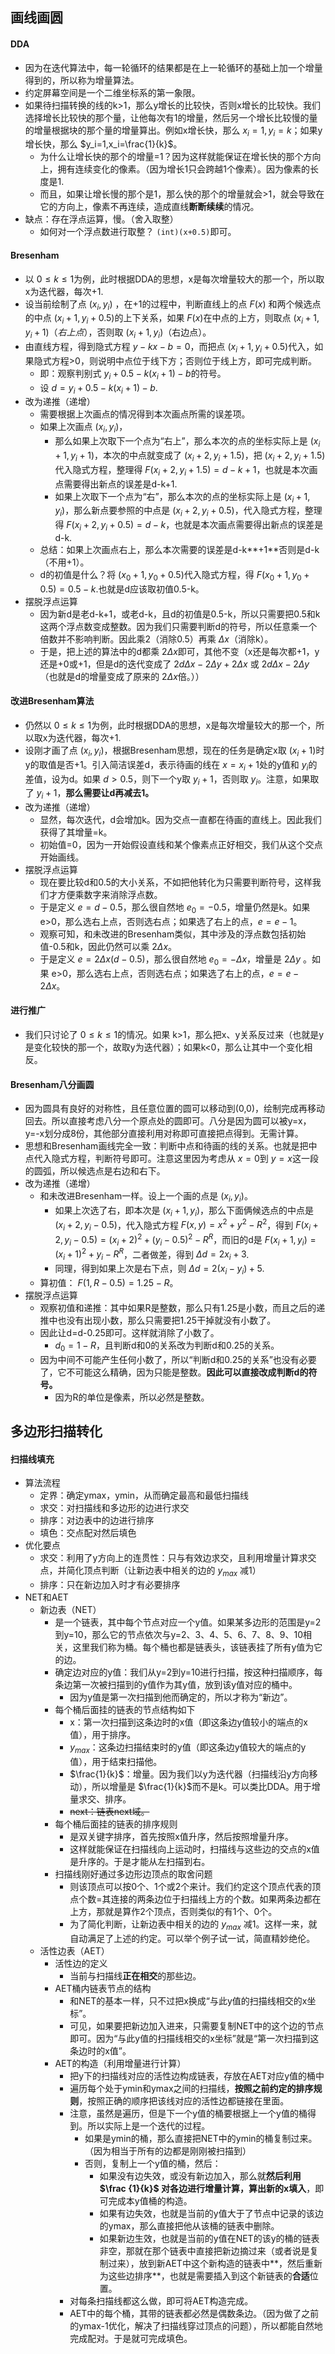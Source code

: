  

## 画线画圆

#### DDA

- 因为在迭代算法中，每一轮循环的结果都是在上一轮循环的基础上加一个增量得到的，所以称为增量算法。
- 约定屏幕空间是一个二维坐标系的第一象限。
- 如果待扫描转换的线的k>1，那么y增长的比较快，否则x增长的比较快。我们选择增长比较快的那个量，让他每次有1的增量，然后另一个增长比较慢的量的增量根据块的那个量的增量算出。例如x增长快，那么 $x_i=1,y_i=k$；如果y增长快，那么 $y_i=1,x_i=\frac{1}{k}$。
  - 为什么让增长快的那个的增量=1？因为这样就能保证在增长快的那个方向上，拥有连续变化的像素。（因为增长1只会跨越1个像素）。因为像素的长度是1.
  - 而且，如果让增长慢的那个是1，那么快的那个的增量就会>1，就会导致在它的方向上，像素不再连续，造成直线**断断续续**的情况。
- 缺点：存在浮点运算，慢。（舍入取整）
  - 如何对一个浮点数进行取整？ `(int)(x+0.5)`即可。

#### Bresenham

- 以 $0\leq k\leq 1$为例，此时根据DDA的思想，x是每次增量较大的那一个，所以取x为迭代器，每次+1.
- 设当前绘制了点 $(x_i,y_i)$ ，在+1的过程中，判断直线上的点 $F(x)$ 和两个候选点的中点 $(x_i+1,y_i+0.5)$的上下关系，如果 $F(x)$在中点的上方，则取点 $(x_i+1,y_i+1)（右上点）$，否则取 $(x_i+1,y_i)$（右边点）。
- 由直线方程，得到隐式方程 $y-kx-b=0$，而把点 $(x_i+1,y_i+0.5)$代入，如果隐式方程>0，则说明中点位于线下方；否则位于线上方，即可完成判断。
  - 即：观察判别式 $y_i+0.5-k(x_i+1)-b$的符号。
  - 设 $d=y_i+0.5-k(x_i+1)-b$.
- 改为递推（递增）
  - 需要根据上次画点的情况得到本次画点所需的误差项。
  - 如果上次画点 $(x_i,y_i)$，
    - 那么如果上次取下一个点为“右上”，那么本次的点的坐标实际上是 $(x_i+1,y_i+1)$，本次的中点就变成了 $(x_i+2,y_i+1.5)$，把 $(x_i+2,y_i+1.5)$代入隐式方程，整理得 $F(x_i+2,y_i+1.5)=d-k+1$，也就是本次画点需要得出新点的误差是d-k+1.
    - 如果上次取下一个点为“右”，那么本次的点的坐标实际上是  $(x_i+1,y_i)$，那么新点要参照的中点是 $(x_i+2,y_i+0.5)$，代入隐式方程，整理得 $F(x_i+2,y_i+0.5)=d-k$，也就是本次画点需要得出新点的误差是d-k.
  - 总结：如果上次画点右上，那么本次需要的误差是d-k**+1**否则是d-k（不用+1）。
  - d的初值是什么？将 $(x_0+1,y_0+0.5)$代入隐式方程，得 $F(x_0+1,y_0+0.5)=0.5-k$.也就是d应该取初值0.5-k。
- 摆脱浮点运算
  - 因为新d是老d-k+1，或老d-k，且d的初值是0.5-k，所以只需要把0.5和k这两个浮点数变成整数。因为我们只需要判断d的符号，所以任意乘一个倍数并不影响判断。因此乘2（消除0.5）再乘 $\Delta x$（消除k）。
  - 于是，把上述的算法中的d都乘 $2\Delta x$即可，其他不变（x还是每次都+1，y还是+0或+1，但是d的迭代变成了 $2d\Delta x-2\Delta y+ 2\Delta x$ 或 $2d\Delta x-2\Delta y$（也就是d的增量变成了原来的 $2\Delta x$倍。））

#### 改进Bresenham算法

- 仍然以 $0\leq k\leq 1$为例，此时根据DDA的思想，x是每次增量较大的那一个，所以取x为迭代器，每次+1.
- 设刚才画了点 $(x_i,y_i)$，根据Bresenham思想，现在的任务是确定x取 $(x_i+1)$时y的取值是否+1。引入简洁误差d，表示待画的线在 $x=x_i+1$处的y值和 $y_i$的差值，设为d。如果 $d>0.5$，则下一个y取 $y_i+1$，否则取 $y_i$。注意，如果取了 $y_i+1$，**那么需要让d再减去1。**
- 改为递推（递增）
  - 显然，每次迭代，d会增加k。因为交点一直都在待画的直线上。因此我们获得了其增量=k。
  - 初始值=0，因为一开始假设直线和某个像素点正好相交，我们从这个交点开始画线。
- 摆脱浮点运算
  - 现在要比较d和0.5的大小关系，不如把他转化为只需要判断符号，这样我们才方便乘数字来消除浮点数。
  - 于是定义 $e=d-0.5$，那么很自然地 $e_0=-0.5$，增量仍然是k。如果 e>0，那么选右上点，否则选右点；如果选了右上的点，$e=e-1$。
  - 观察可知，和未改进的Bresenham类似，其中涉及的浮点数包括初始值-0.5和k，因此仍然可以乘 $2\Delta x$。
  - 于是定义 $e=2\Delta x(d-0.5)$，那么很自然地 $e_0=-\Delta x$，增量是 $2\Delta y$ 。如果 e>0，那么选右上点，否则选右点；如果选了右上的点，$e=e-2\Delta x$。

#### 进行推广

- 我们只讨论了 $0\leq k\leq1$的情况。如果 k>1，那么把x、y关系反过来（也就是y是变化较快的那一个，故取y为迭代器）；如果k<0，那么让其中一个变化相反。

#### Bresenham八分画圆

- 因为圆具有良好的对称性，且任意位置的圆可以移动到(0,0)，绘制完成再移动回去。所以直接考虑八分一个原点处的圆即可。八分是因为圆可以被y=x，y=-x划分成8份，其他部分直接利用对称即可直接把点得到。无需计算。
- 思想和Bresenham画线完全一致：判断中点和待画的线的关系。也就是把中点代入隐式方程，判断符号即可。注意这里因为考虑从 $x=0$到 $y=x$这一段的圆弧，所以候选点是右边和右下。
- 改为递推（递增）
  - 和未改进Bresenham一样。设上一个画的点是 $(x_i,y_i)$。
    - 如果上次选了右，即本次是 $(x_i+1,y_i)$，那么下面俩候选点的中点是 $(x_i+2,y_i-0.5)$，代入隐式方程 $F(x,y)=x^2+y^2-R^2$，得到 $F(x_i+2,y_i-0.5)=(x_i+2)^2+(y_i-0.5)^2-R^R$，而旧的d是 $F(x_i+1,y_i)=(x_i+1)^2+y_i-R^R$，二者做差，得到 $\Delta d=2x_i+3$.
    - 同理，得到如果上次是右下点，则 $\Delta d=2(x_i-y_i)+5$.
  - 算初值： $F(1,R-0.5)=1.25-R$。
- 摆脱浮点运算
  - 观察初值和递推：其中如果R是整数，那么只有1.25是小数，而且之后的递推中也没有出现小数，那么只需要把1.25干掉就没有小数了。
  - 因此让d=d-0.25即可。这样就消除了小数了。
    - $d_0=1-R$，且判断d和0的关系改为判断d和0.25的关系。
  - 因为中间不可能产生任何小数了，所以“判断d和0.25的关系”也没有必要了，它不可能这么精确，因为只能是整数。**因此可以直接改成判断d的符号。**
    - 因为R的单位是像素，所以必然是整数。

## 多边形扫描转化

#### 扫描线填充

- 算法流程
  - 定界：确定ymax，ymin，从而确定最高和最低扫描线
  - 求交：对扫描线和多边形的边进行求交
  - 排序：对边表中的边进行排序
  - 填色：交点配对然后填色
- 优化要点
  - 求交：利用了y方向上的连贯性：只与有效边求交，且利用增量计算求交点，并简化顶点判断（让新边表中相关的边的 $y_{max}$ 减1）
  - 排序：只在新边加入时才有必要排序
- NET和AET
  - 新边表（NET）
    - 是一个链表，其中每个节点对应一个y值。如果某多边形的范围是y=2到y=10，那么它的节点依次与y=2、3、4、5、6、7、8、9、10相关，这里我们称为桶。每个桶也都是链表头，该链表挂了所有y值为它的边。
    - 确定边对应的y值：我们从y=2到y=10进行扫描，按这种扫描顺序，每条边第一次被扫描到的y值作为其y值，放到该y值对应的桶中。
      - 因为y值是第一次扫描到他而确定的，所以才称为“新边”。
    - 每个桶后面挂的链表的节点结构如下
      - x：第一次扫描到这条边时的x值（即这条边y值较小的端点的x值），用于排序。
      - $y_{max}$：这条边扫描结束时的y值（即这条边y值较大的端点的y值），用于结束扫描他。
      - $\frac{1}{k}$：增量。因为我们以y为迭代器（扫描线沿y方向移动），所以增量是 $\frac{1}{k}$而不是k。可以类比DDA。用于增量求交、排序。
      - ~~next：链表next域。~~
    - 每个桶后面挂的链表的排序规则
      - 是双关键字排序，首先按照x值升序，然后按照增量升序。
      - 这样就能保证在扫描线向上运动时，扫描线与这些边的交点的x值是升序的。于是才能从左扫描到右。
    - 扫描线刚好通过多边形边顶点的取舍问题
      - 则该顶点可以按0个、1个或2个来计。我们约定这个顶点代表的顶点个数=其连接的两条边位于扫描线上方的个数。如果两条边都在上方，那就是算作2个顶点，否则类似的有1个、0个。
      - 为了简化判断，让新边表中相关的边的 $y_{max}$ 减1。这样一来，就自动满足了上述的约定。可以举个例子试一试，简直精妙绝伦。
  - 活性边表（AET）
    - 活性边的定义
      - 当前与扫描线**正在相交**的那些边。
    - AET桶内链表节点的结构
      - 和NET的基本一样，只不过把x换成“与此y值的扫描线相交的x坐标”。
      - 可见，如果要把新边加入进来，只需要复制NET中的这个边的节点即可。因为“与此y值的扫描线相交的x坐标”就是“第一次扫描到这条边时的x值”。
    - AET的构造（利用增量进行计算）
      - 把y下的扫描线对应的活性边构成链表，存放在AET对应y值的桶中
      - 遍历每个处于ymin和ymax之间的扫描线，**按照之前约定的排序规则**，按照正确的顺序把该线对应的活性边都链接在里面。
      - 注意，虽然是遍历，但是下一个y值的桶要根据上一个y值的桶得到。所以实际上是一个迭代的过程。
        - 如果是ymin的桶，那么直接把NET中的ymin的桶复制过来。（因为相当于所有的边都是刚刚被扫描到）
        - 否则，复制上一个y值的桶，然后：
          - 如果没有边失效，或没有新边加入，那么就**然后利用 $\frac {1}{k}$ 对各边进行增量计算，算出新的x填入**，即可完成本y值桶的构造。
          - 如果有边失效，也就是当前的y值大于了节点中记录的该边的ymax，那么直接把他从该桶的链表中删除。
          - 如果新边生效，也就是当前的y值在NET的该y的桶的链表非空，那就在那个链表中直接把新边摘过来（或者说是复制过来），放到新AET中这个新构造的链表中**，然后重新为这些边排序**，也就是需要插入到这个新链表的**合适**位置。
      - 对每条扫描线都这么做，即可将AET构造完成。
      - AET中的每个桶，其带的链表都必然是偶数条边。（因为做了之前的ymax-1优化，解决了扫描线穿过顶点的问题），所以都能自然地完成配对。于是就可完成填色。

